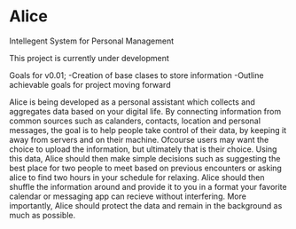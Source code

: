 # Alice
Intellegent System for Personal Management

This project is currently under development

Goals for v0.01;
-Creation of base clases to store information
-Outline achievable goals for project moving forward


Alice is being developed as a personal assistant which collects and aggregates data based on your digital life.
By connecting information from common sources such as calanders, contacts, location and personal messages, the goal is 
to help people take control of their data, by keeping it away from servers and on their machine. Ofcourse users may want the choice to 
upload the information, but ultimately that is their choice. Using this data, Alice should then make simple decisions 
such as suggesting the best place for two people to meet based on previous encounters or asking alice to find two hours
in your schedule for relaxing. Alice should then shuffle the information around and provide it to you in a format your
favorite calendar or messaging app can recieve without interfering. More importantly, Alice should protect the data 
and remain in the background as much as possible.

